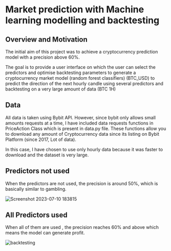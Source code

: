 # Market prediction with Machine learning modelling and backtesting

## Overview and Motivation
The initial aim of this project was to achieve a cryptocurrency prediction model with a precision above 60%.

The goal is to provide a user interface on which the user can select the predictors and optimise backtesting parameters to generate a cryptocurrency market model (random forest classifiers) (BTC_USD) to predict the direction of the next hourly candle using several predictors and backtesting on a very large amount of data (BTC 1H)

## Data 
All data is taken using Bybit API. However, since bybit only allows small amounts requests at a time, I have included data requests functions in PriceAction Class which is present in data.py file. These functions allow you to download any amount of Cryptocurrency data since its listing on Bybit Platform (since 2017, Lot of data).

In this case, I have chosen to use only hourly data because it was faster to download and the dataset is very large.

## Predictors not used
When the predictors are not used, the precision is around 50%, which is basically similar to gambling.

![Screenshot 2023-07-10 183815](https://github.com/Gregos5/Market-Backtesting-Prediction/assets/78451671/b020bf55-5dc4-4b0a-9b6c-b4c0fd7dc814)

## All Predictors used
When all of them are used , the precision reaches 60% and above which means the model can generate profit.

![backtesting](https://github.com/Gregos5/Market-Backtesting-Prediction/assets/78451671/3bf296ed-b1a0-4ed3-bb23-74299f961e64)


